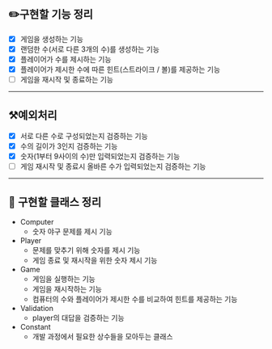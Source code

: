 ## ✏️구현할 기능 정리
- [x] 게임을 생성하는 기능
- [x] 랜덤한 수(서로 다른 3개의 수)를 생성하는 기능
- [x] 플레이어가 수를 제시하는 기능
- [x] 플레이어가 제시한 수에 따른 힌트(스트라이크 / 볼)를 제공하는 기능
- [ ] 게임을 재시작 및 종료하는 기능
---
## ⚒️예외처리
- [x] 서로 다른 수로 구성되었는지 검증하는 기능
- [x] 수의 길이가 3인지 검증하는 기능
- [x] 숫자(1부터 9사이의 수)만 입력되었는지 검증하는 기능
- [ ] 게임 재시작 및 종료시 올바른 수가 입력되었는지 검증하는 기능
---
## 📕 구현할 클래스 정리
- Computer
  - 숫자 야구 문제를 제시 기능
- Player
  - 문제를 맞추기 위해 숫자를 제시 기능
  - 게임 종료 및 재시작을 위한 숫자 제시 기능
- Game
  - 게임을 실행하는 기능
  - 게임을 재시작하는 기능
  - 컴퓨터의 수와 플레이어가 제시한 수를 비교하여 힌트를 제공하는 기능
- Validation
  - player의 대답을 검증하는 기능
- Constant
  - 개발 과정에서 필요한 상수들을 모아두는 클래스